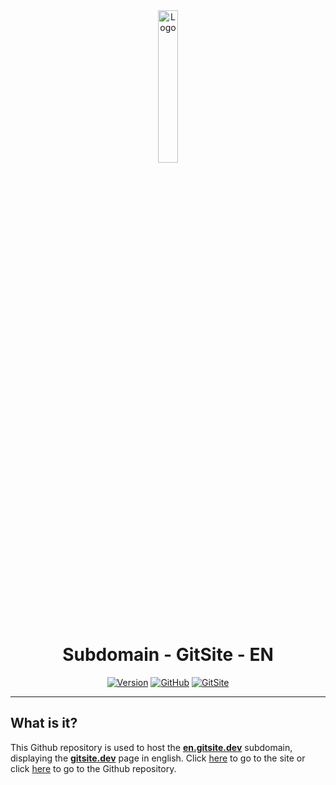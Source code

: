 <div align="center">
  <a href="https://en.gitsite.dev"><img src="https://gitsite.dev/images/gitsite.png" alt="Logo" width="25%" height="auto"></a>

# Subdomain - GitSite - EN
  [![Version](https://img.shields.io/badge/Version%20:-v1.0-6479ee?labelColor=23272A)](https://en.gitsite.dev)
  [![GitHub](https://img.shields.io/badge/20syldev-333333?logo=Github&logoColor=white)](https://github.com/20syldev)
  [![GitSite](https://img.shields.io/badge//gitsite-3857ab)](https://github.com/20syldev/gitsite)
</div>

---

## What is it?
This Github repository is used to host the **[en.gitsite.dev](https://en.gitsite.dev)** subdomain, displaying the **[gitsite.dev](https://gitsite.dev)** page in english.
Click [here](https://en.gitsite.dev) to go to the site or click [here](https://github.com/20syldev/gitsite) to go to the Github repository.

